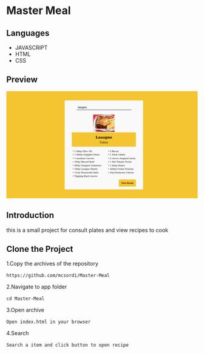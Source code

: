 # Master Meal

## Languages

- JAVASCRIPT
- HTML
- CSS

## Preview

<img src="https://github.com/mcsordi/Master-Meal/blob/master/src/image/wallpaper.png" max-width="800"/>

## Introduction

this is a small project for consult plates and view recipes to cook

## Clone the Project

1.Copy the archives of the repository

```
https://github.com/mcsordi/Master-Meal
```

2.Navigate to app folder

```
cd Master-Meal
```

3.Open archive

```
Open index.html in your browser
```

4.Search

```
Search a item and click button to open recipe
```
